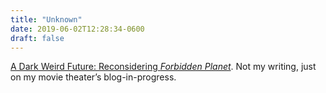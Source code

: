```yaml
---
title: "Unknown"
date: 2019-06-02T12:28:34-0600
draft: false
---
```


[A Dark Weird Future: Reconsidering _Forbidden Planet_](https://perisphere.org/?p=2020). Not my writing, just on my movie theater’s blog-in-progress.
